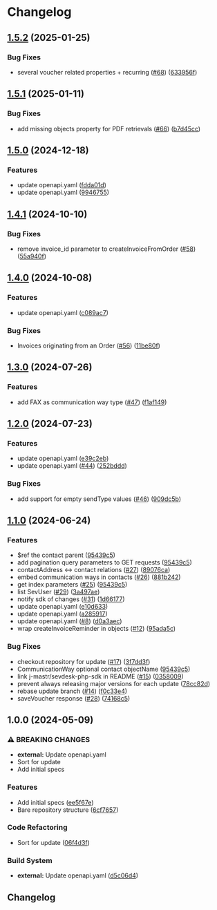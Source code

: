 # Changelog

## [1.5.2](https://github.com/j-mastr/sevdesk-api/compare/v1.5.1...v1.5.2) (2025-01-25)


### Bug Fixes

* several voucher related properties + recurring ([#68](https://github.com/j-mastr/sevdesk-api/issues/68)) ([633956f](https://github.com/j-mastr/sevdesk-api/commit/633956f75ca5a574ce4b17353ac96be33445180e))

## [1.5.1](https://github.com/j-mastr/sevdesk-api/compare/v1.5.0...v1.5.1) (2025-01-11)


### Bug Fixes

* add missing objects property for PDF retrievals ([#66](https://github.com/j-mastr/sevdesk-api/issues/66)) ([b7d45cc](https://github.com/j-mastr/sevdesk-api/commit/b7d45cc9a73341397d863e06145448fd3b2b11ab))

## [1.5.0](https://github.com/j-mastr/sevdesk-api/compare/v1.4.1...v1.5.0) (2024-12-18)


### Features

* update openapi.yaml ([fdda01d](https://github.com/j-mastr/sevdesk-api/commit/fdda01dc90694c3ac5a86914841f806120be9454))
* update openapi.yaml ([9946755](https://github.com/j-mastr/sevdesk-api/commit/9946755779a52a0d52f261bec459425b4e47bb87))

## [1.4.1](https://github.com/j-mastr/sevdesk-api/compare/v1.4.0...v1.4.1) (2024-10-10)


### Bug Fixes

* remove invoice_id parameter to createInvoiceFromOrder ([#58](https://github.com/j-mastr/sevdesk-api/issues/58)) ([55a940f](https://github.com/j-mastr/sevdesk-api/commit/55a940f9eee2bd62ee48f75fad08dca1e50ca536))

## [1.4.0](https://github.com/j-mastr/sevdesk-api/compare/v1.3.0...v1.4.0) (2024-10-08)


### Features

* update openapi.yaml ([c089ac7](https://github.com/j-mastr/sevdesk-api/commit/c089ac7ad2a3abe07ff27170b1d095891d532232))


### Bug Fixes

* Invoices originating from an Order ([#56](https://github.com/j-mastr/sevdesk-api/issues/56)) ([11be80f](https://github.com/j-mastr/sevdesk-api/commit/11be80f2b5f1bf45403e21f4c75a09fa7d753a83))

## [1.3.0](https://github.com/j-mastr/sevdesk-api/compare/v1.2.0...v1.3.0) (2024-07-26)


### Features

* add FAX as communication way type ([#47](https://github.com/j-mastr/sevdesk-api/issues/47)) ([f1af149](https://github.com/j-mastr/sevdesk-api/commit/f1af1498aedaaebb8cbb76e43f4df47cf82bc892))

## [1.2.0](https://github.com/j-mastr/sevdesk-api/compare/v1.1.0...v1.2.0) (2024-07-23)


### Features

* update openapi.yaml ([e39c2eb](https://github.com/j-mastr/sevdesk-api/commit/e39c2ebe23628f0697496f987dfe4eb6464dcf89))
* update openapi.yaml ([#44](https://github.com/j-mastr/sevdesk-api/issues/44)) ([252bddd](https://github.com/j-mastr/sevdesk-api/commit/252bddd7659d6df5f317541d6b812e9ed225c64b))


### Bug Fixes

* add support for empty sendType values ([#46](https://github.com/j-mastr/sevdesk-api/issues/46)) ([909dc5b](https://github.com/j-mastr/sevdesk-api/commit/909dc5bf5c9f955fc109eb86933c705adec7d3dd))

## [1.1.0](https://github.com/j-mastr/sevdesk-api/compare/v1.0.0...v1.1.0) (2024-06-24)


### Features

* $ref the contact parent ([95439c5](https://github.com/j-mastr/sevdesk-api/commit/95439c5fe4c90ed31f95ab56d0c11ee1eeb174ed))
* add pagination query parameters to GET requests ([95439c5](https://github.com/j-mastr/sevdesk-api/commit/95439c5fe4c90ed31f95ab56d0c11ee1eeb174ed))
* contactAddress &lt;-&gt; contact relations ([#27](https://github.com/j-mastr/sevdesk-api/issues/27)) ([89076ca](https://github.com/j-mastr/sevdesk-api/commit/89076ca965bb46b358469f3238185d21a1aa4dbc))
* embed communication ways in contacts ([#26](https://github.com/j-mastr/sevdesk-api/issues/26)) ([881b242](https://github.com/j-mastr/sevdesk-api/commit/881b242aaf9f19e1c2c195e7e05274bfd4419fce))
* get index parameters ([#25](https://github.com/j-mastr/sevdesk-api/issues/25)) ([95439c5](https://github.com/j-mastr/sevdesk-api/commit/95439c5fe4c90ed31f95ab56d0c11ee1eeb174ed))
* list SevUser ([#29](https://github.com/j-mastr/sevdesk-api/issues/29)) ([3a497ae](https://github.com/j-mastr/sevdesk-api/commit/3a497ae7e32a8642be50c694ca89afbc5bfa1df1))
* notify sdk of changes ([#31](https://github.com/j-mastr/sevdesk-api/issues/31)) ([1d66177](https://github.com/j-mastr/sevdesk-api/commit/1d66177fe670772f811498e2caf28296edd3222d))
* update openapi.yaml ([e10d633](https://github.com/j-mastr/sevdesk-api/commit/e10d633ecec275b6451acf040c833b8465756c1c))
* update openapi.yaml ([a285917](https://github.com/j-mastr/sevdesk-api/commit/a2859171f5d75bcd058d4ec6002c303f6a957ec5))
* update openapi.yaml ([#8](https://github.com/j-mastr/sevdesk-api/issues/8)) ([d0a3aec](https://github.com/j-mastr/sevdesk-api/commit/d0a3aeca2189b1b9484fcee1d06cc294dd64f100))
* wrap createInvoiceReminder in objects ([#12](https://github.com/j-mastr/sevdesk-api/issues/12)) ([95ada5c](https://github.com/j-mastr/sevdesk-api/commit/95ada5c9c8a371117afc67e23a81d1c2c08b4d06))


### Bug Fixes

* checkout repository for update ([#17](https://github.com/j-mastr/sevdesk-api/issues/17)) ([3f7dd3f](https://github.com/j-mastr/sevdesk-api/commit/3f7dd3fc5de1575b5d9ab50f53e76db62ca7b8a7))
* CommunicationWay optional contact objectName ([95439c5](https://github.com/j-mastr/sevdesk-api/commit/95439c5fe4c90ed31f95ab56d0c11ee1eeb174ed))
* link j-mastr/sevdesk-php-sdk in README ([#15](https://github.com/j-mastr/sevdesk-api/issues/15)) ([0358009](https://github.com/j-mastr/sevdesk-api/commit/035800985e71b0100e11dbf52d3e5e8c726d6e2d))
* prevent always releasing major versions for each update ([78cc82d](https://github.com/j-mastr/sevdesk-api/commit/78cc82dd19d06e7b29532c4b9312dd545e14ae65))
* rebase update branch ([#14](https://github.com/j-mastr/sevdesk-api/issues/14)) ([f0c33e4](https://github.com/j-mastr/sevdesk-api/commit/f0c33e43a7386efcb5e9c2e66a4fa632ac7227c6))
* saveVoucher response ([#28](https://github.com/j-mastr/sevdesk-api/issues/28)) ([74168c5](https://github.com/j-mastr/sevdesk-api/commit/74168c5dac391fcfd3e4f1deefece987bf781e93))

## 1.0.0 (2024-05-09)


### ⚠ BREAKING CHANGES

* **external:** Update openapi.yaml
* Sort for update
* Add initial specs

### Features

* Add initial specs ([ee5f67e](https://github.com/j-mastr/sevdesk-api/commit/ee5f67ef5bfa96cf4b4de461ff7e38b8abf66f13))
* Bare repository structure ([6cf7657](https://github.com/j-mastr/sevdesk-api/commit/6cf76574769fbb2a55a9f59bd7d0009e9c1293f3))


### Code Refactoring

* Sort for update ([06f4d3f](https://github.com/j-mastr/sevdesk-api/commit/06f4d3f17279c9ab642ffb7eb286770f88ca1796))


### Build System

* **external:** Update openapi.yaml ([d5c06d4](https://github.com/j-mastr/sevdesk-api/commit/d5c06d48f83b3836d5838c0812e328084dd11ca3))

## Changelog
